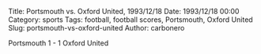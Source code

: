 Title: Portsmouth vs. Oxford United, 1993/12/18
Date: 1993/12/18 00:00
Category: sports
Tags: football, football scores, Portsmouth, Oxford United
Slug: portsmouth-vs-oxford-united
Author: carbonero


Portsmouth 1 - 1 Oxford United
